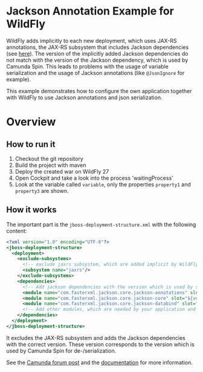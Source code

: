 Jackson Annotation Example for WildFly
==========================================

WildFly adds implicitly to each new deployment, which uses JAX-RS annotations, the JAX-RS subsystem that includes Jackson dependencies (see [here][WFLY-27]).
The version of the implicitly added Jackson dependencies do not match with the version of the Jackson dependency,
which is used by Camunda Spin. This leads to problems with the usage of variable serialization and the usage of Jackson annotations (like `@JsonIgnore` for example).

This example demonstrates how to configure the own application together with WildFly to use Jackson annotations
and json serialization.

# Overview

## How to run it

1. Checkout the git repository
2. Build the project with maven
3. Deploy the created war on WildFly 27
4. Open Cockpit and take a look into the process 'waitingProcess'
5. Look at the variable called `variable`, only the properties `property1` and `property3` are shown.

## How it works

The important part is the `jboss-deployment-structure.xml` with the following content:

```xml
<?xml version="1.0" encoding="UTF-8"?>
<jboss-deployment-structure>
  <deployment>
    <exclude-subsystems>
      <!-- exclude jaxrs subsystem, which are added implicit by WildFly -->
      <subsystem name="jaxrs"/>
    </exclude-subsystems>
    <dependencies>
      <!-- Add jackson dependencies with the version which is used by spin. -->
      <module name="com.fasterxml.jackson.core.jackson-annotations" slot="${version}" export="true"/>
      <module name="com.fasterxml.jackson.core.jackson-core" slot="${version}" export="true"/>
      <module name="com.fasterxml.jackson.core.jackson-databind" slot="${version}" export="true"/>
      <!-- Add other modules, which are needed by your application and part of the jaxrs subsystem -->
    </dependencies>
  </deployment>
</jboss-deployment-structure>
```

It excludes the JAX-RS subsystem and adds the Jackson dependencies with the correct version.
These version corresponds to the version which is used by Camunda Spin for de-/serialization.

See the [Camunda forum post](https://forum.camunda.org/t/camunda-json-marshalling-and-jsonignore/271/19)
and the [documentation](https://docs.camunda.org/manual/7.20/installation/full/jboss/manual/#problems-with-jackson-annotations) for more information.

[WFLY-27]: https://docs.wildfly.org/27/Developer_Guide.html#Implicit_module_dependencies_for_deployments